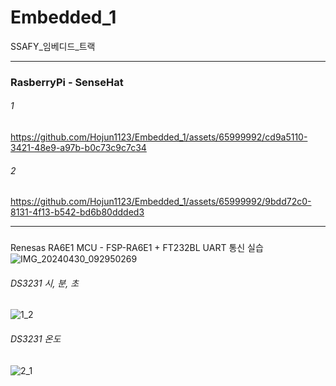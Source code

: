 # Embedded_1
SSAFY_임베디드_트랙

-------
### RasberryPi - SenseHat

###### 1
https://github.com/Hojun1123/Embedded_1/assets/65999992/cd9a5110-3421-48e9-a97b-b0c73c9c7c34

###### 2
https://github.com/Hojun1123/Embedded_1/assets/65999992/9bdd72c0-8131-4f13-b542-bd6b80ddded3

--------
### 
Renesas RA6E1 MCU - FSP-RA6E1 + FT232BL
UART 통신 실습
![IMG_20240430_092950269](https://github.com/Hojun1123/Embedded_1/assets/65999992/f13fc425-4c7f-4c7e-ac6f-0443ff61ccef)

###### DS3231 시, 분, 초
![1_2](https://github.com/Hojun1123/Embedded_1/assets/65999992/f30c1995-7cb2-49ff-8082-68a28c78af67)

###### DS3231 온도
![2_1](https://github.com/Hojun1123/Embedded_1/assets/65999992/9b2acc08-b57f-418a-ae49-3f150a8b0357)
